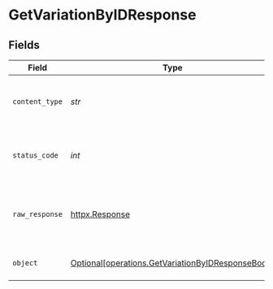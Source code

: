 # GetVariationByIDResponse


## Fields

| Field                                                                                                        | Type                                                                                                         | Required                                                                                                     | Description                                                                                                  |
| ------------------------------------------------------------------------------------------------------------ | ------------------------------------------------------------------------------------------------------------ | ------------------------------------------------------------------------------------------------------------ | ------------------------------------------------------------------------------------------------------------ |
| `content_type`                                                                                               | *str*                                                                                                        | :heavy_check_mark:                                                                                           | HTTP response content type for this operation                                                                |
| `status_code`                                                                                                | *int*                                                                                                        | :heavy_check_mark:                                                                                           | HTTP response status code for this operation                                                                 |
| `raw_response`                                                                                               | [httpx.Response](https://www.python-httpx.org/api/#response)                                                 | :heavy_check_mark:                                                                                           | Raw HTTP response; suitable for custom response parsing                                                      |
| `object`                                                                                                     | [Optional[operations.GetVariationByIDResponseBody]](../../models/operations/getvariationbyidresponsebody.md) | :heavy_minus_sign:                                                                                           | Responses for GET /variations/{id}                                                                           |